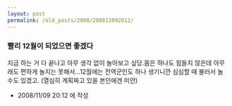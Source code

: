 ```yaml
---
layout: post
permalink: /old_posts/2008/200811092012/
---
```


### 빨리 12월이 되었으면 좋겠다

지금 하는 거 다 끝나고 아무 생각 없이 놀아보고 싶당.몸은 하나도 힘들지 않은데 아무래도 편하게 놀지는 못해서...12월에는 전역군인도 하나 생기니깐 심심할 때 불러서 놀 수도 있겠고. (열심히 계획짜고 있을 본인에겐 미안)



- 2008/11/09 20:12 에 작성